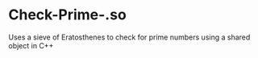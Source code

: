 # Check-Prime-.so
Uses a sieve of Eratosthenes to check for prime numbers using a shared object in C++
